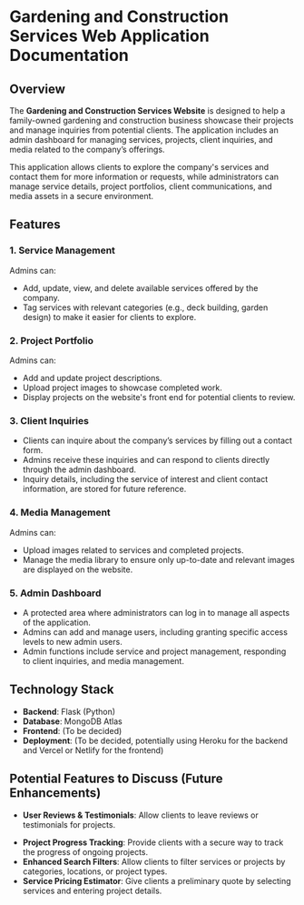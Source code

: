 # Gardening and Construction Services Web Application Documentation

## Overview

The **Gardening and Construction Services Website** is designed to help a family-owned gardening and construction business showcase their projects and manage inquiries from potential clients. The application includes an admin dashboard for managing services, projects, client inquiries, and media related to the company’s offerings.

This application allows clients to explore the company's services and contact them for more information or requests, while administrators can manage service details, project portfolios, client communications, and media assets in a secure environment.

## Features

### 1. **Service Management**

Admins can:

- Add, update, view, and delete available services offered by the company.
- Tag services with relevant categories (e.g., deck building, garden design) to make it easier for clients to explore.

### 2. **Project Portfolio**

Admins can:

- Add and update project descriptions.
- Upload project images to showcase completed work.
- Display projects on the website's front end for potential clients to review.

### 3. **Client Inquiries**

- Clients can inquire about the company’s services by filling out a contact form.
- Admins receive these inquiries and can respond to clients directly through the admin dashboard.
- Inquiry details, including the service of interest and client contact information, are stored for future reference.

### 4. **Media Management**

Admins can:

- Upload images related to services and completed projects.
- Manage the media library to ensure only up-to-date and relevant images are displayed on the website.

### 5. **Admin Dashboard**

- A protected area where administrators can log in to manage all aspects of the application.
- Admins can add and manage users, including granting specific access levels to new admin users.
- Admin functions include service and project management, responding to client inquiries, and media management.

## Technology Stack

- **Backend**: Flask (Python)
- **Database**: MongoDB Atlas
- **Frontend**: (To be decided)
- **Deployment**: (To be decided, potentially using Heroku for the backend and Vercel or Netlify for the frontend)

## Potential Features to Discuss (Future Enhancements)

- **User Reviews & Testimonials**: Allow clients to leave reviews or testimonials for projects.
<!-- - **Booking System**: Enable clients to schedule consultations directly through the website. -->
- **Project Progress Tracking**: Provide clients with a secure way to track the progress of ongoing projects.
- **Enhanced Search Filters**: Allow clients to filter services or projects by categories, locations, or project types.
- **Service Pricing Estimator**: Give clients a preliminary quote by selecting services and entering project details.

<!-- # Gardening and Construction Services Website

A professional web application for a gardening and construction business that offers various services such as deck building and garden design. This application includes an admin dashboard for managing services, projects, client inquiries, and media.

## Project Overview

This project is designed to help a family-owned gardening and construction business manage their services and portfolio while allowing potential clients to inquire about services. The application includes an admin interface where services and projects can be managed.

### Features

- **Service Management**: Admins can add, update, view, and delete services.
- **Project Portfolio**: Admins can manage projects and showcase them on the frontend.
- **Client Inquiries**: Clients can contact the business through a form, and inquiries are stored for the admin to respond.
- **Media Management**: Admins can upload and manage images related to services and projects.
- **Admin Dashboard**: A protected dashboard for admin users to manage the entire application.

### Technology Stack

- **Backend**: Flask (Python)
- **Database**: MongoDB Atlas
- **Frontend**: (To be decided)
- **Deployment**: (To be decided, but likely Heroku for the backend and Vercel or Netlify for the frontend) -->
